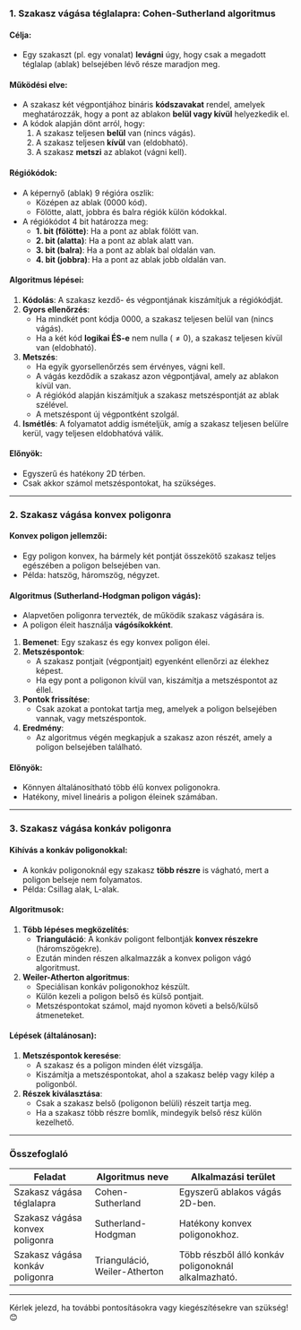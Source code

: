 ### **1. Szakasz vágása téglalapra: Cohen-Sutherland algoritmus**

#### **Célja**:
- Egy szakaszt (pl. egy vonalat) **levágni** úgy, hogy csak a megadott téglalap (ablak) belsejében lévő része maradjon meg.

#### **Működési elve**:
- A szakasz két végpontjához bináris **kódszavakat** rendel, amelyek meghatározzák, hogy a pont az ablakon **belül vagy kívül** helyezkedik el.
- A kódok alapján dönt arról, hogy:
  1. A szakasz teljesen **belül** van (nincs vágás).
  2. A szakasz teljesen **kívül** van (eldobható).
  3. A szakasz **metszi** az ablakot (vágni kell).

#### **Régiókódok**:
- A képernyő (ablak) 9 régióra oszlik:
  - Középen az ablak ($0000$ kód).
  - Fölötte, alatt, jobbra és balra régiók külön kódokkal.
- A régiókódot 4 bit határozza meg:
  - **1. bit (fölötte)**: Ha a pont az ablak fölött van.
  - **2. bit (alatta)**: Ha a pont az ablak alatt van.
  - **3. bit (balra)**: Ha a pont az ablak bal oldalán van.
  - **4. bit (jobbra)**: Ha a pont az ablak jobb oldalán van.

#### **Algoritmus lépései**:
1. **Kódolás**: A szakasz kezdő- és végpontjának kiszámítjuk a régiókódját.
2. **Gyors ellenőrzés**:
   - Ha mindkét pont kódja $0000$, a szakasz teljesen belül van (nincs vágás).
   - Ha a két kód **logikai ÉS-e** nem nulla ($\neq 0$), a szakasz teljesen kívül van (eldobható).
3. **Metszés**:
   - Ha egyik gyorsellenőrzés sem érvényes, vágni kell.
   - A vágás kezdődik a szakasz azon végpontjával, amely az ablakon kívül van.
   - A régiókód alapján kiszámítjuk a szakasz metszéspontját az ablak szélével.
   - A metszéspont új végpontként szolgál.
4. **Ismétlés**: A folyamatot addig ismételjük, amíg a szakasz teljesen belülre kerül, vagy teljesen eldobhatóvá válik.

#### **Előnyök**:
- Egyszerű és hatékony 2D térben.
- Csak akkor számol metszéspontokat, ha szükséges.

---

### **2. Szakasz vágása konvex poligonra**

#### **Konvex poligon jellemzői**:
- Egy poligon konvex, ha bármely két pontját összekötő szakasz teljes egészében a poligon belsejében van.
- Példa: hatszög, háromszög, négyzet.

#### **Algoritmus (Sutherland-Hodgman poligon vágás)**:
- Alapvetően poligonra tervezték, de működik szakasz vágására is.
- A poligon éleit használja **vágósíkokként**.
  
1. **Bemenet**: Egy szakasz és egy konvex poligon élei.
2. **Metszéspontok**:
   - A szakasz pontjait (végpontjait) egyenként ellenőrzi az élekhez képest.
   - Ha egy pont a poligonon kívül van, kiszámítja a metszéspontot az éllel.
3. **Pontok frissítése**:
   - Csak azokat a pontokat tartja meg, amelyek a poligon belsejében vannak, vagy metszéspontok.
4. **Eredmény**:
   - Az algoritmus végén megkapjuk a szakasz azon részét, amely a poligon belsejében található.

#### **Előnyök**:
- Könnyen általánosítható több élű konvex poligonokra.
- Hatékony, mivel lineáris a poligon éleinek számában.

---

### **3. Szakasz vágása konkáv poligonra**

#### **Kihívás a konkáv poligonokkal**:
- A konkáv poligonoknál egy szakasz **több részre** is vágható, mert a poligon belseje nem folyamatos.
- Példa: Csillag alak, L-alak.

#### **Algoritmusok**:
1. **Több lépéses megközelítés**:
   - **Trianguláció**: A konkáv poligont felbontják **konvex részekre** (háromszögekre).
   - Ezután minden részen alkalmazzák a konvex poligon vágó algoritmust.
2. **Weiler-Atherton algoritmus**:
   - Speciálisan konkáv poligonokhoz készült.
   - Külön kezeli a poligon belső és külső pontjait.
   - Metszéspontokat számol, majd nyomon követi a belső/külső átmeneteket.

#### **Lépések (általánosan)**:
1. **Metszéspontok keresése**:
   - A szakasz és a poligon minden élét vizsgálja.
   - Kiszámítja a metszéspontokat, ahol a szakasz belép vagy kilép a poligonból.
2. **Részek kiválasztása**:
   - Csak a szakasz belső (poligonon belüli) részeit tartja meg.
   - Ha a szakasz több részre bomlik, mindegyik belső rész külön kezelhető.

---

### **Összefoglaló**
| **Feladat**                  | **Algoritmus neve**          | **Alkalmazási terület**                                |
|------------------------------|-----------------------------|------------------------------------------------------|
| Szakasz vágása téglalapra     | Cohen-Sutherland           | Egyszerű ablakos vágás 2D-ben.                       |
| Szakasz vágása konvex poligonra | Sutherland-Hodgman         | Hatékony konvex poligonokhoz.                        |
| Szakasz vágása konkáv poligonra | Trianguláció, Weiler-Atherton | Több részből álló konkáv poligonoknál alkalmazható. |

---

Kérlek jelezd, ha további pontosításokra vagy kiegészítésekre van szükség! 😊